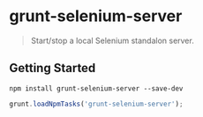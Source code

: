 # grunt-selenium-server

> Start/stop a local Selenium standalon server.



## Getting Started

```shell
npm install grunt-selenium-server --save-dev
```

```js
grunt.loadNpmTasks('grunt-selenium-server');
```
